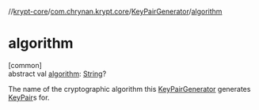 //[krypt-core](../../../index.md)/[com.chrynan.krypt.core](../index.md)/[KeyPairGenerator](index.md)/[algorithm](algorithm.md)

# algorithm

[common]\
abstract val [algorithm](algorithm.md): [String](https://kotlinlang.org/api/latest/jvm/stdlib/kotlin/-string/index.html)?

The name of the cryptographic algorithm this [KeyPairGenerator](index.md) generates [KeyPair](../-key-pair/index.md)s for.

